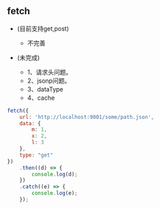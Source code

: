 ## fetch

- (目前支持get,post)
 	+ 不完善

- (未完成)
	+ 1、请求头问题。
	+ 2、jsonp问题。
	+ 3、dataType
	+ 4、cache

```js
fetch({
	url: 'http://localhost:9001/some/path.json',
	data: {
		m: 1,
		x: 2,
		l: 3
	},
	type: "get"
})
	.then((d) => {
		console.log(d);
	})
	.catch((e) => {
		console.log(e);
	});
```